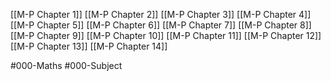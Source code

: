 [[M-P Chapter 1]]
[[M-P Chapter 2]]
[[M-P Chapter 3]]
[[M-P Chapter 4]]
[[M-P Chapter 5]]
[[M-P Chapter 6]]
[[M-P Chapter 7]]
[[M-P Chapter 8]]
[[M-P Chapter 9]]
[[M-P Chapter 10]]
[[M-P Chapter 11]]
[[M-P Chapter 12]]
[[M-P Chapter 13]]
[[M-P Chapter 14]]

#000-Maths #000-Subject 